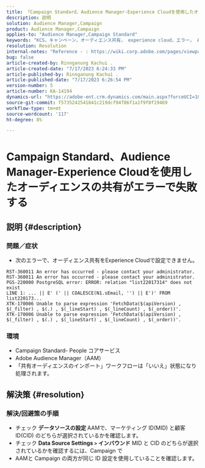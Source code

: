 ```yaml
---
title: 「Campaign Standard、Audience Manager-Experience Cloudを使用したオーディエンスの共有は、エラーで失敗します」
description: 説明
solution: Audience Manager,Campaign
product: Audience Manager,Campaign
applies-to: "Audience Manager,Campaign Standard"
keywords: "KCS，キャンペーン，オーディエンス共有， experience cloud，エラー， AAM"
resolution: Resolution
internal-notes: "Reference - : https://wiki.corp.adobe.com/pages/viewpage.action?pageId=1061261145#space-menu-link-content  Resolved in - https://jira.corp.adobe.com/browse/CAMP-34744"
bug: false
article-created-by: Rinnganung Kachui .
article-created-date: "7/17/2023 6:24:33 PM"
article-published-by: Rinnganung Kachui .
article-published-date: "7/17/2023 6:26:54 PM"
version-number: 5
article-number: KA-14194
dynamics-url: "https://adobe-ent.crm.dynamics.com/main.aspx?forceUCI=1&pagetype=entityrecord&etn=knowledgearticle&id=ea99b329-cf24-ee11-9cbd-6045bd0065f9"
source-git-commit: f5735242541841c219dcf94f86f1a1f9f0f19469
workflow-type: tm+mt
source-wordcount: '117'
ht-degree: 8%

---
```


# Campaign Standard、Audience Manager-Experience Cloudを使用したオーディエンスの共有がエラーで失敗する

## 説明 {#description}




### 問題／症状



- 次のエラーで、オーディエンス共有をExperience Cloudで設定できません。



```
RST-360011 An error has occurred - please contact your administrator.
RST-360011 An error has occurred - please contact your administrator.
PGS-220000 PostgreSQL error: ERROR: relation "list22017314" does not exist
LINE 1: ... || E' (' || COALESCE(N1.sEmail, '') || E')' FROM list220173...
XTK-170006 Unable to parse expression 'FetchData($(apiVersion) , $(_filter) , $(.) , $(_lineStart) , $(_lineCount) , $(_order))'.
XTK-170006 Unable to parse expression 'FetchData($(apiVersion) , $(_filter) , $(.) , $(_lineStart) , $(_lineCount) , $(_order))'.
```






### 環境



- Campaign Standard- People コアサービス
- Adobe Audience Manager（AAM）
- 「共有オーディエンスのインポート」ワークフローは「いいえ」状態になり処理されます。









## 解決策 {#resolution}




### 解決/回避策の手順



- チェック <b>データソースの設定 </b>AAMで、マーケティング ID(MID) と顧客 ID(CID) のどちらが選択されているかを確認します。
- チェック <b>Data Source Settings `>`  インバウンド</b> MID と CID のどちらが選択されているかを確認するには、Campaign で
- AAMと Campaign の両方が同じ ID 設定を使用していることを確認します。











